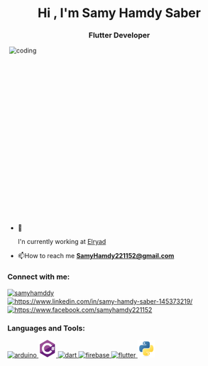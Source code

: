 <h1 align="center">Hi , I'm Samy Hamdy Saber</h1>
<h3 align="center">Flutter Developer</h3>
<img align="right" alt="coding" width="500" height = "400" src = "https://cdn.dribbble.com/users/926537/screenshots/4502924/python-2.gif">

- 🌱<p align="left">I'n currently working at <a href="https://elryad.com/ar/">Elryad</a></p>
- 📫How to reach me **SamyHamdy221152@gmail.com**

<h3 align="left">Connect with me:</h3>
<p align="left">
<a href="https://twitter.com/samyhamddy" target="blank"><img align="center" src="https://raw.githubusercontent.com/rahuldkjain/github-profile-readme-generator/master/src/images/icons/Social/twitter.svg" alt="samyhamddy" height="30" width="40" /></a>
<a href="https://linkedin.com/in/https://www.linkedin.com/in/samy-hamdy-saber-145373219/" target="blank"><img align="center" src="https://raw.githubusercontent.com/rahuldkjain/github-profile-readme-generator/master/src/images/icons/Social/linked-in-alt.svg" alt="https://www.linkedin.com/in/samy-hamdy-saber-145373219/" height="30" width="40" /></a>
<a href="https://fb.com/https://www.facebook.com/samyhamdy221152" target="blank"><img align="center" src="https://raw.githubusercontent.com/rahuldkjain/github-profile-readme-generator/master/src/images/icons/Social/facebook.svg" alt="https://www.facebook.com/samyhamdy221152" height="30" width="40" /></a>
</p>

<h3 align="left">Languages and Tools:</h3>
<p align="left"> <a href="https://www.arduino.cc/" target="_blank" rel="noreferrer"> <img src="https://cdn.worldvectorlogo.com/logos/arduino-1.svg" alt="arduino" width="40" height="40"/> </a> <a href="https://www.w3schools.com/cs/" target="_blank" rel="noreferrer"> <img src="https://raw.githubusercontent.com/devicons/devicon/master/icons/csharp/csharp-original.svg" alt="csharp" width="40" height="40"/> </a> <a href="https://dart.dev" target="_blank" rel="noreferrer"> <img src="https://www.vectorlogo.zone/logos/dartlang/dartlang-icon.svg" alt="dart" width="40" height="40"/> </a> <a href="https://firebase.google.com/" target="_blank" rel="noreferrer"> <img src="https://www.vectorlogo.zone/logos/firebase/firebase-icon.svg" alt="firebase" width="40" height="40"/> </a> <a href="https://flutter.dev" target="_blank" rel="noreferrer"> <img src="https://www.vectorlogo.zone/logos/flutterio/flutterio-icon.svg" alt="flutter" width="40" height="40"/> </a> <a href="https://www.python.org" target="_blank" rel="noreferrer"> <img src="https://raw.githubusercontent.com/devicons/devicon/master/icons/python/python-original.svg" alt="python" width="40" height="40"/> </a> </p>
